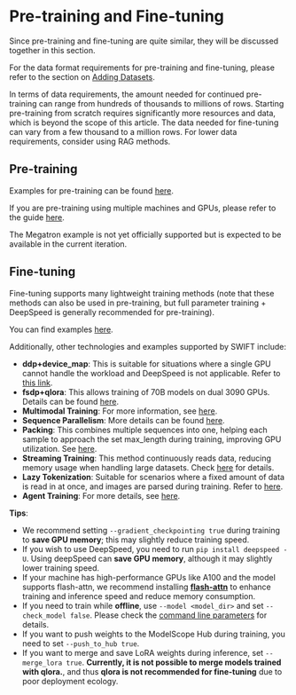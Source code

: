 # Pre-training and Fine-tuning

Since pre-training and fine-tuning are quite similar, they will be discussed together in this section.

For the data format requirements for pre-training and fine-tuning, please refer to the section on [Adding Datasets](../Customization/New-dataset.md).

In terms of data requirements, the amount needed for continued pre-training can range from hundreds of thousands to millions of rows. Starting pre-training from scratch requires significantly more resources and data, which is beyond the scope of this article.
The data needed for fine-tuning can vary from a few thousand to a million rows. For lower data requirements, consider using RAG methods.

## Pre-training

Examples for pre-training can be found [here](https://github.com/modelscope/swift/blob/main/examples/train/pt/train.sh).

If you are pre-training using multiple machines and GPUs, please refer to the guide [here](https://github.com/modelscope/swift/blob/main/examples/train/multi-node).

The Megatron example is not yet officially supported but is expected to be available in the current iteration.

## Fine-tuning

Fine-tuning supports many lightweight training methods (note that these methods can also be used in pre-training, but full parameter training + DeepSpeed is generally recommended for pre-training).

You can find examples [here](https://github.com/modelscope/swift/blob/main/examples/train/tuners).

Additionally, other technologies and examples supported by SWIFT include:

- **ddp+device_map**: This is suitable for situations where a single GPU cannot handle the workload and DeepSpeed is not applicable. Refer to [this link](https://github.com/modelscope/swift/blob/main/examples/train/ddp_device_map/train.sh).
- **fsdp+qlora**: This allows training of 70B models on dual 3090 GPUs. Details can be found [here](https://github.com/modelscope/swift/blob/main/examples/train/fsdp_qlora/train.sh).
- **Multimodal Training**: For more information, see [here](https://github.com/modelscope/swift/blob/main/examples/train/multimodal).
- **Sequence Parallelism**: More details can be found [here](https://github.com/modelscope/swift/blob/main/examples/train/sequence_parallel).
- **Packing**: This combines multiple sequences into one, helping each sample to approach the set max_length during training, improving GPU utilization. See [here](https://github.com/modelscope/swift/blob/main/examples/train/packing/train.sh).
- **Streaming Training**: This method continuously reads data, reducing memory usage when handling large datasets. Check [here](https://github.com/modelscope/swift/blob/main/examples/train/streaming/train.sh) for details.
- **Lazy Tokenization**: Suitable for scenarios where a fixed amount of data is read in at once, and images are parsed during training. Refer to [here](https://github.com/modelscope/swift/blob/main/examples/train/lazy_tokenize/train.sh).
- **Agent Training**: For more details, see [here](https://github.com/modelscope/swift/blob/main/examples/train/agent).

**Tips**:

- We recommend setting `--gradient_checkpointing true` during training to **save GPU memory**; this may slightly reduce training speed.
- If you wish to use DeepSpeed, you need to run `pip install deepspeed -U`. Using deepSpeed can **save GPU memory**, although it may slightly lower training speed.
- If your machine has high-performance GPUs like A100 and the model supports flash-attn, we recommend installing [**flash-attn**](https://github.com/Dao-AILab/flash-attention) to enhance training and inference speed and reduce memory consumption.
- If you need to train while **offline**, use `--model <model_dir>` and set `--check_model false`. Please check the [command line parameters](Commend-line-parameters.md) for details.
- If you want to push weights to the ModelScope Hub during training, you need to set `--push_to_hub true`.
- If you want to merge and save LoRA weights during inference, set `--merge_lora true`. **Currently, it is not possible to merge models trained with qlora.**, and thus **qlora is not recommended for fine-tuning** due to poor deployment ecology.
